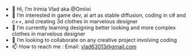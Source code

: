 - 👋 Hi, I’m Irimia Vlad aka @Omiixi
- 👀 I’m interested in game dev, ai art as stable diffusion, coding in c# and c++, and creating 3d clothes in marvelous designer
- 🌱 I’m currently learning designing better looking and more complex clothes in marvelous designer
- 💞️ I’m looking to collaborate on any creative project involving coding
- 📫 How to reach me : Email: vlad63013@gmail.com

<!---
Omiixi/Omiixi is a ✨ special ✨ repository because its `README.md` (this file) appears on your GitHub profile.
You can click the Preview link to take a look at your changes.
--->
